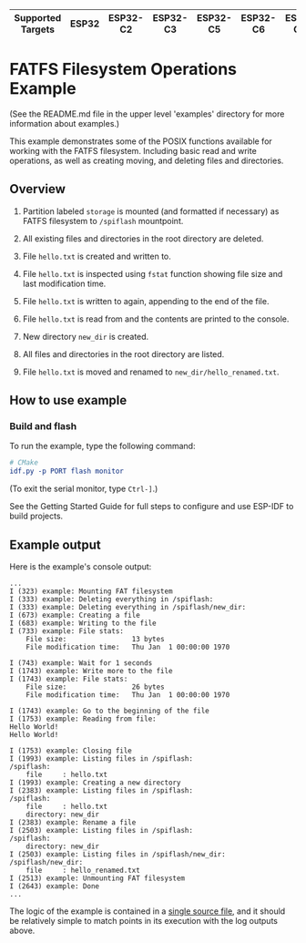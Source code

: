 | Supported Targets | ESP32 | ESP32-C2 | ESP32-C3 | ESP32-C5 | ESP32-C6 | ESP32-C61 | ESP32-H2 | ESP32-H21 | ESP32-H4 | ESP32-P4 | ESP32-S2 | ESP32-S3 |
| ----------------- | ----- | -------- | -------- | -------- | -------- | --------- | -------- | --------- | -------- | -------- | -------- | -------- |

# FATFS Filesystem Operations Example

(See the README.md file in the upper level 'examples' directory for more information about examples.)

This example demonstrates some of the POSIX functions available for working with the FATFS filesystem.
Including basic read and write operations, as well as creating moving, and deleting files and directories.

## Overview

1. Partition labeled `storage` is mounted (and formatted if necessary) as FATFS filesystem to `/spiflash` mountpoint.

2. All existing files and directories in the root directory are deleted.

3. File `hello.txt` is created and written to.

4. File `hello.txt` is inspected using `fstat` function showing file size and last modification time.

5. File `hello.txt` is written to again, appending to the end of the file.

6. File `hello.txt` is read from and the contents are printed to the console.

7. New directory `new_dir` is created.

8. All files and directories in the root directory are listed.

9. File `hello.txt` is moved and renamed to `new_dir/hello_renamed.txt`.

## How to use example

### Build and flash

To run the example, type the following command:

```CMake
# CMake
idf.py -p PORT flash monitor
```

(To exit the serial monitor, type ``Ctrl-]``.)

See the Getting Started Guide for full steps to configure and use ESP-IDF to build projects.

## Example output

Here is the example's console output:

```
...
I (323) example: Mounting FAT filesystem
I (333) example: Deleting everything in /spiflash:
I (333) example: Deleting everything in /spiflash/new_dir:
I (673) example: Creating a file
I (683) example: Writing to the file
I (733) example: File stats:
	File size:                13 bytes
	File modification time:   Thu Jan  1 00:00:00 1970

I (743) example: Wait for 1 seconds
I (1743) example: Write more to the file
I (1743) example: File stats:
	File size:                26 bytes
	File modification time:   Thu Jan  1 00:00:00 1970

I (1743) example: Go to the beginning of the file
I (1753) example: Reading from file:
Hello World!
Hello World!

I (1753) example: Closing file
I (1993) example: Listing files in /spiflash:
/spiflash:
    file     : hello.txt
I (1993) example: Creating a new directory
I (2383) example: Listing files in /spiflash:
/spiflash:
    file     : hello.txt
    directory: new_dir
I (2383) example: Rename a file
I (2503) example: Listing files in /spiflash:
/spiflash:
    directory: new_dir
I (2503) example: Listing files in /spiflash/new_dir:
/spiflash/new_dir:
    file     : hello_renamed.txt
I (2513) example: Unmounting FAT filesystem
I (2643) example: Done
...
```

The logic of the example is contained in a [single source file](./main/fatfs_fs_operations_example_main.c),
and it should be relatively simple to match points in its execution with the log outputs above.
